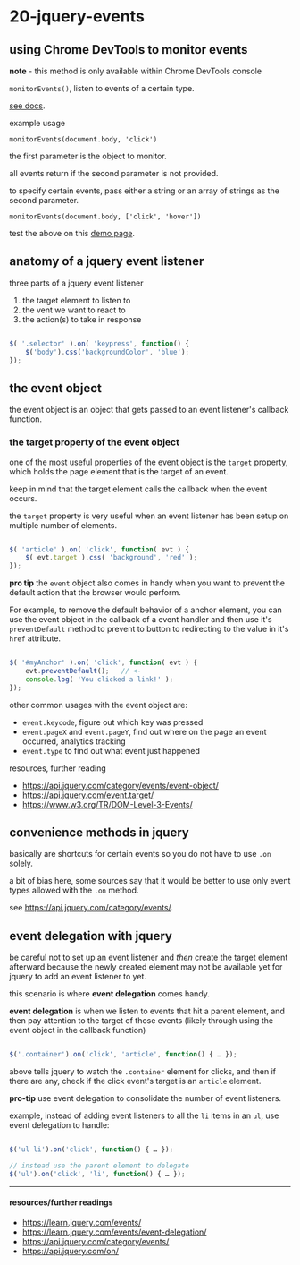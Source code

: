 
# 20-jquery-events

## using Chrome DevTools to monitor events

**note** - this method is only available within Chrome DevTools console

`monitorEvents()`, listen to events of a certain type.

[see docs](https://developers.google.com/web/tools/chrome-devtools/console/events?hl=en#monitor-events).

example usage

`monitorEvents(document.body, 'click')`

the first parameter is the object to monitor.

all events return if the second parameter is not provided.

to specify certain events, pass either a string or an array of strings as the second parameter.

`monitorEvents(document.body, ['click', 'hover'])`

test the above on this [demo page](https://udacity.github.io/intro-to-jquery/).


## anatomy of a jquery event listener

three parts of a jquery event listener

1. the target element to listen to
2. the vent we want to react to
3. the action(s) to take in response

```js

$( '.selector' ).on( 'keypress', function() {
    $('body').css('backgroundColor', 'blue');
});

```


## the event object

the event object is an object that gets passed to an event listener's callback function. 

### the target property of the event object

one of the most useful properties of the event object is the `target` property, which holds the page element that is the target of an event.

keep in mind that the target element calls the callback when the event occurs.

the `target` property is very useful when an event listener has been setup on multiple number of elements.

```js

$( 'article' ).on( 'click', function( evt ) {
    $( evt.target ).css( 'background', 'red' );
});


```

**pro tip** the `event` object also comes in handy when you want to prevent the default action that the browser would perform.

For example, to remove the default behavior of a anchor element, you can use the event object in the callback of a event handler and then use it's `preventDefault` method to prevent to button to redirecting to the value in it's `href` attribute.

```js

$( '#myAnchor' ).on( 'click', function( evt ) {
    evt.preventDefault();   // <-
    console.log( 'You clicked a link!' );
});

```

other common usages with the event object are:

- `event.keycode`, figure out which key was pressed
- `event.pageX` and `event.pageY`, find out where on the page an event occurred, analytics tracking
- `event.type` to find out what event just happened

resources, further reading

- <https://api.jquery.com/category/events/event-object/>
- <https://api.jquery.com/event.target/>
- <https://www.w3.org/TR/DOM-Level-3-Events/>


## convenience methods in jquery

basically are shortcuts for certain events so you do not have to use `.on` solely.

a bit of bias here, some sources say that it would be better to use only event types allowed with the `.on` method.

see <https://api.jquery.com/category/events/>.

## event delegation with jquery

be careful not to set up an event listener and _then_ create the target element afterward because the newly created element may not be available yet for jquery to add an event listener to yet.

this scenario is where **event delegation** comes handy.

**event delegation** is when we listen to events that hit a parent element, and then pay attention to the target of those events (likely through using the event object in the callback function)

```js

$('.container').on('click', 'article', function() { … });

```

above tells jquery to watch the `.container` element for clicks, and then if there are any, check if the click event's target is an `article` element.

**pro-tip** use event delegation to consolidate the number of event listeners.

example, instead of adding event listeners to all the `li` items in an `ul`, use event delegation to handle:

```js

$('ul li').on('click', function() { … });

// instead use the parent element to delegate
$('ul').on('click', 'li', function() { … });

```

---

#### resources/further readings

- <https://learn.jquery.com/events/>
- <https://learn.jquery.com/events/event-delegation/>
- <https://api.jquery.com/category/events/>
- <https://api.jquery.com/on/>


